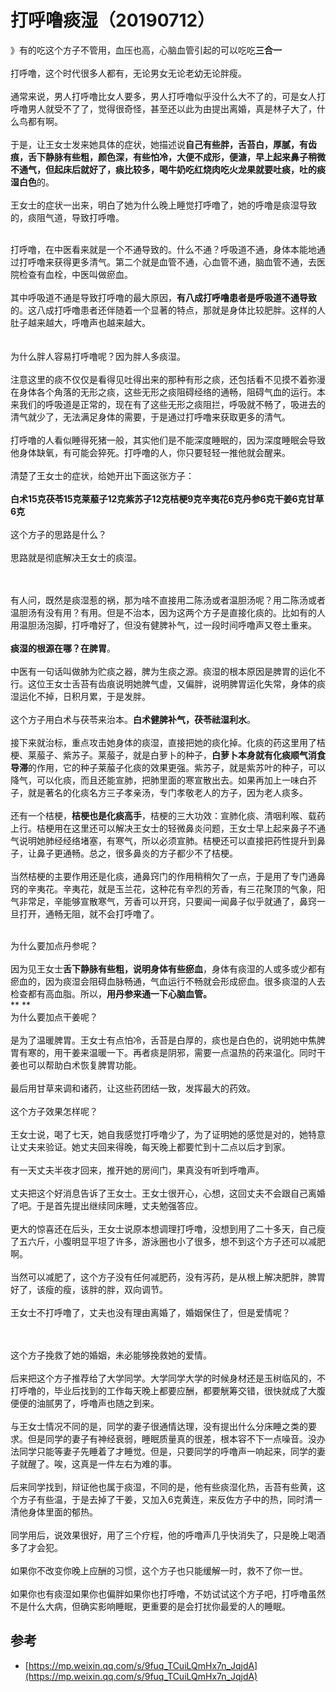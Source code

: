 # 打呼噜痰湿（20190712）

》有的吃这个方子不管用，血压也高，心脑血管引起的可以吃吃**三合一**<br />
<br />打呼噜，这个时代很多人都有，无论男女无论老幼无论胖瘦。<br /> <br />通常来说，男人打呼噜比女人要多，男人打呼噜似乎没什么大不了的，可是女人打呼噜男人就受不了了，觉得很奇怪，甚至还以此为由提出离婚，真是林子大了，什么鸟都有啊。<br /> <br />于是，让王女士发来她具体的症状，她描述说**自己有些胖，舌苔白，厚腻，有齿痕，舌下静脉有些粗，颜色深，有些怕冷，大便不成形，便溏，早上起来鼻子稍微不通气，但起床后就好了，痰比较多，喝牛奶吃红烧肉吃火龙果就要吐痰，吐的痰湿白色**的。<br /> <br />王女士的症状一出来，明白了她为什么晚上睡觉打呼噜了，她的呼噜是痰湿导致的，痰阻气道，导致打呼噜。

 <br />打呼噜，在中医看来就是一个不通导致的。什么不通？呼吸道不通，身体本能地通过打呼噜来获得更多清气。第二个就是血管不通，心血管不通，脑血管不通，去医院检查有血栓，中医叫做瘀血。<br /> <br />其中呼吸道不通是导致打呼噜的最大原因，**有八成打呼噜患者是呼吸道不通导致**的。这八成打呼噜患者还伴随着一个显著的特点，那就是身体比较肥胖。这样的人肚子越来越大，呼噜声也越来越大。<br />
<br /> <br />为什么胖人容易打呼噜呢？因为胖人多痰湿。<br /> <br />注意这里的痰不仅仅是看得见吐得出来的那种有形之痰，还包括看不见摸不着弥漫在身体各个角落的无形之痰，这些无形之痰阻碍经络的通畅，阻碍气血的运行。本来我们的呼吸道是正常的，现在有了这些无形之痰阻拦，呼吸就不畅了，吸进去的清气就少了，无法满足身体的需要，于是通过打呼噜来获取更多的清气。<br /> <br />打呼噜的人看似睡得死猪一般，其实他们是不能深度睡眠的，因为深度睡眠会导致他身体缺氧，有可能会猝死。打呼噜的人，你只要轻轻一推他就会醒来。<br /> <br />清楚了王女士的症状，给她开出下面这张方子：<br /> <br />**白术15克茯苓15克莱菔子12克紫苏子12克桔梗9克辛夷花6克丹参6克干姜6克甘草6克**<br /> <br />这个方子的思路是什么？<br /> <br />思路就是彻底解决王女士的痰湿。<br /> <br />
<br />


有人问，既然是痰湿惹的祸，那为啥不直接用二陈汤或者温胆汤呢？用二陈汤或者温胆汤有没有用？有用。但是不治本，因为这两个方子是直接化痰的。比如有的人用温胆汤泡脚，打呼噜好了，但没有健脾补气，过一段时间呼噜声又卷土重来。<br /> <br />**痰湿的根源在哪？在脾胃**。<br /> <br />中医有一句话叫做肺为贮痰之器，脾为生痰之源。痰湿的根本原因是脾胃的运化不行。这位王女士舌苔有齿痕说明她脾气虚，又偏胖，说明脾胃运化失常，身体的痰湿运化不掉，日积月累，于是发胖。<br /> <br />这个方子用白术与茯苓来治本。**白术健脾补气，茯苓祛湿利水**。<br /> <br />接下来就治标，重点攻击她身体的痰湿，直接把她的痰化掉。化痰的药这里用了桔梗、莱菔子、紫苏子。莱菔子，就是白萝卜的种子，**白萝卜本身就有化痰顺气消食导滞**的作用，它的种子莱菔子化痰的效果更强。紫苏子，就是紫苏叶的种子，可以降气，可以化痰，而且还能宣肺，把肺里面的寒宣散出去。如果再加上一味白芥子，就是著名的化痰名方三子孝亲汤，专门孝敬老人的方子，因为老人痰多。<br /> <br />还有一个桔梗，**桔梗也是化痰高手**，桔梗的三大功效：宣肺化痰、清咽利喉、载药上行。桔梗用在这里还可以解决王女士的轻微鼻炎问题，王女士早上起来鼻子不通气说明她肺经经络堵塞，有寒气，所以必须宣肺。桔梗还可以直接把药性提升到鼻子，让鼻子更通畅。总之，很多鼻炎的方子都少不了桔梗。<br /> <br />当然桔梗的主要作用还是化痰，通鼻窍门的作用稍稍欠了一点，于是用了专门通鼻窍的辛夷花。辛夷花，就是玉兰花，这种花有辛烈的芳香，有三花聚顶的气象，阳气非常足，辛能够宣散寒气，芳香可以开窍，只要闻一闻鼻子似乎就通了，鼻窍一旦打开，通畅无阻，就不会打呼噜了。<br /> 

为什么要加点丹参呢？<br /> <br />因为见王女士**舌下静脉有些粗，说明身体有些瘀血**，身体有痰湿的人或多或少都有瘀血的，因为痰湿会阻碍血脉畅通，气血运行不畅就会形成瘀血。很多痰湿的人去检查都有高血脂。所以，**用丹参来通一下心脑血管。**<br />** **<br />为什么要加点干姜呢？<br /> <br />是为了温暖脾胃。王女士有点怕冷，舌苔是白厚的，痰也是白色的，说明她中焦脾胃有寒的，用干姜来温暖一下。再者痰是阴邪，需要一点温热的药来温化。同时干姜也可以帮助白术恢复脾胃功能。<br /> <br />最后用甘草来调和诸药，让这些药团结一致，发挥最大的药效。<br /> <br />这个方子效果怎样呢？<br /> <br />王女士说，喝了七天，她自我感觉打呼噜少了，为了证明她的感觉是对的，她特意让丈夫来验证。她丈夫回来得晚，每天晚上都要忙到十二点以后才到家。<br /> <br />有一天丈夫半夜才回来，推开她的房间门，果真没有听到呼噜声。<br /> <br />丈夫把这个好消息告诉了王女士。王女士很开心，心想，这回丈夫不会跟自己离婚了吧。于是首先提出继续同床睡，丈夫勉强答应。<br /> <br />更大的惊喜还在后头，王女士说原本想调理打呼噜，没想到用了二十多天，自己瘦了五六斤，小腹明显平坦了许多，游泳圈也小了很多，想不到这个方子还可以减肥啊。<br /> <br />当然可以减肥了，这个方子没有任何减肥药，没有泻药，是从根上解决肥胖，脾胃好了，该瘦的瘦，该胖的胖，双向调节。<br /> <br />王女士不打呼噜了，丈夫也没有理由离婚了，婚姻保住了，但是爱情呢？<br /> <br />
<br />


这个方子挽救了她的婚姻，未必能够挽救她的爱情。<br /> <br />后来把这个方子推荐给了大学同学。大学同学大学的时候身材还是玉树临风的，不打呼噜的，毕业后找到的工作每天晚上都要应酬，都要觥筹交错，很快就成了大腹便便的油腻男了，呼噜声也随之到来。<br /> <br />与王女士情况不同的是，同学的妻子很通情达理，没有提出什么分床睡之类的要求。但是同学的妻子有神经衰弱，睡眠质量真的很差，根本容不下一点噪音。没办法同学只能等妻子先睡着了才睡觉。但是，只要同学的呼噜声一响起来，同学的妻子就醒了。唉，这真是一件左右为难的事。<br /> <br />后来同学找到，辩证他也属于痰湿，不同的是，他有些痰湿化热，舌苔有些黄，这个方子有些温，于是去掉了干姜，又加入6克黄连，来反佐方子中的热，同时清一清他身体里面的郁热。<br /> <br />同学用后，说效果很好，用了三个疗程，他的呼噜声几乎快消失了，只是晚上喝酒多了才会犯。<br /> <br />如果你不改变你晚上应酬的习惯，这个方子也只能缓解一时，救不了你一世。<br /> <br />如果你也有痰湿如果你也偏胖如果你也打呼噜，不妨试试这个方子吧，打呼噜虽然不是什么大病，但确实影响睡眠，更重要的是会打扰你最爱的人的睡眠。

## 参考

- [https://mp.weixin.qq.com/s/9fuq_TCuiLQmHx7n_JqjdA](https://mp.weixin.qq.com/s/9fuq_TCuiLQmHx7n_JqjdA)
